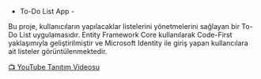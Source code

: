 - To-Do List App -

Bu proje, kullanıcıların yapılacaklar listelerini yönetmelerini sağlayan bir To-Do List uygulamasıdır. Entity Framework Core kullanılarak Code-First yaklaşımıyla geliştirilmiştir ve Microsoft Identity ile giriş yapan kullancılara ait listeler görüntülenmektedir.


<a href="[https://www.youtube.com/watch?v=VIDEO_ID](https://youtu.be/w_ePXq7TMrI?si=bcKl-pI-6W_GtqGE)" target="_blank">📺 YouTube Tanıtım Videosu</a>

